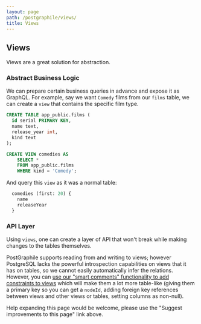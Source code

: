 ```yaml
---
layout: page
path: /postgraphile/views/
title: Views
---
```


## Views

Views are a great solution for abstraction.  

### Abstract Business Logic

We can prepare certain business queries in advance and expose it as GraphQL.
For example, say we want `Comedy` films from our `films` table,
we can create a `view` that contains the specific film type.

```sql
CREATE TABLE app_public.films (
  id serial PRIMARY KEY,
  name text,
  release_year int,
  kind text
);
```

```sql
CREATE VIEW comedies AS
    SELECT *
    FROM app_public.films
    WHERE kind = 'Comedy';
```

And query this `view` as it was a normal table:

```graphql
  comedies (first: 20) {
    name
    releaseYear
  }
```

### API Layer

Using `views`, one can create a layer of API that won't break
while making changes to the tables themselves.

PostGraphile supports reading from and writing to views; however PostgreSQL
lacks the powerful introspection capabilities on views that it has on tables,
so we cannot easily automatically infer the relations. However, you can [use
our "smart comments" functionality to add constraints to
views](/postgraphile/smart-comments/#constraints) which will make them a lot
more table-like (giving them a primary key so you can get a `nodeId`, adding
foreign key references between views and other views or tables, setting
columns as non-null).

Help expanding this page would be welcome, please use the "Suggest
improvements to this page" link above.
